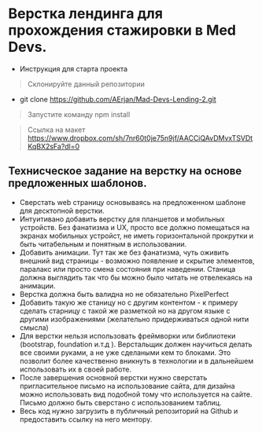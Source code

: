 # Верстка лендинга для прохождения стажировки в Med Devs.

- Инструкция для старта проекта

> Склонируйте данный репозитории

- git clone https://github.com/AErjan/Mad-Devs-Lending-2.git

> Запустите команду npm install

> Ссылка на макет https://www.dropbox.com/sh/7nr60t0je75n9jf/AACCiQAvDMvxTSVDtKqBX2sFa?dl=0

## Технисческое задание на верстку на основе предложенных шаблонов.

- Сверстать web страницу основываясь на предложенном шаблоне для десктопной верстки.
- Интуитивано добавить верстку для планшетов и мобильных устройств. Без фанатизма и UX, просто все должно помещаться на экранах мобильных устройст, не иметь горизонтальной прокрутки и быть читабельным и понятным в использовании.
- Добавить анимации. Тут так же без фанатизма, чуть оживить внешний вид страницы - возможно появление и скрытие элементов, паралакс или просто смена состояния при наведении. Станица должна выглядить так что бы можно было читать не отвелекаясь на анимации.
- Верстка должна быть валидна но не обязательно PixelPerfect
- Добавить такую же станицу но с другим контентом - к примеру сделать старницу с такой же разметкой но на другом языке с другими изображениями (желательно придерживаться одной нити смысла)
- Для верстки нельзя использовать фреймворки или библиотеки (bootstrap, foundation и.т.д ). Верстальщик должен научиться делать все своими руками, а не уже сделаными кем то блоками. Это позволит более качественно вникнуть в технологии и в дальнейшем использовать их в своей работе.
- После завершения основной верстки нужно сверстать пригласительное письмо на использование сайта, для дизайна можно использовать вид подобной тому что используется на сайте. Письмо должно быть сверстано с использованием таблиц.
- Весь код нужно загрузить в публичный репозиторий на Github и предоставить ссылку на него ментору.
